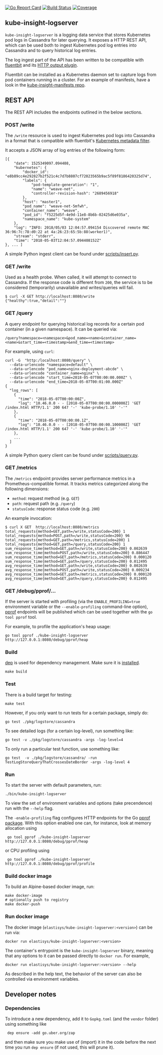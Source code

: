 [![Go Report Card](https://goreportcard.com/badge/github.com/elastisys/kube-insight-logserver)](https://goreportcard.com/report/github.com/elastisys/kube-insight-logserver)
[![Build Status](https://travis-ci.org/elastisys/kube-insight-logserver.svg?branch=master)](https://travis-ci.org/elastisys/kube-insight-logserver)
[![Coverage](https://codecov.io/gh/elastisys/kube-insight-logserver/branch/master/graph/badge.svg)](https://codecov.io/gh/elastisys/kube-insight-logserver)

## kube-insight-logserver
`kube-insight-logserver` is a logging data service that stores Kubernetes pod
logs in Cassandra for later querying. It exposes a HTTP REST API, which can be
used both to ingest Kubernetes pod log entries into Cassandra and to query
historical log entries.

The log ingest part of the API has been written to be compatible with
[fluentbit](https://fluentbit.io/) and its [HTTP output
plugin](https://fluentbit.io/documentation/current/output/http.html).

Fluentbit can be installed as a Kubernetes daemon set to capture logs from
pod containers running in a cluster. For an example of manifests, have a look in
the [kube-insight-manifests
repo](https://github.com/elastisys/kube-insight-manifests/tree/master/logging/).



## REST API
The REST API includes the endpoints outlined in the below sections.


### POST /write

The `/write` resource is used to ingest Kubernetes pod logs into Cassandra in a
format that  is compatible with fluentbit's [Kubernetes metadata
filter](https://fluentbit.io/documentation/current/filter/kubernetes.html).

It accepts a JSON array of log entries of the following form:

    [{
        "date": 1525349097.094408,
        "kubernetes": {
            "docker_id": "e8b89cc4e292827b2f521c4c7d7b8807cf72023565b9ac5f89f8186420325d74",
            "labels": {
                "pod-template-generation": "1",
                "name": "weave-net",
                "controller-revision-hash": "2689456918"
            },
            "host": "master1",
            "pod_name": "weave-net-5mfwh",
            "container_name": "weave",
            "pod_id": "f5225d5f-4e9d-11e8-8b6b-02425d6e035a",
            "namespace_name": "kube-system"
        },
        "log": "INFO: 2018/05/03 12:04:57.094154 Discovered remote MAC 36:96:7c:78:d0:22 at 4a:26:23:65:5b:88(worker1)",
        "stream": "stderr",
        "time": "2018-05-03T12:04:57.094408152Z"
    }, ... ]

A simple Python ingest client can be found under
[scripts/insert.py](scripts/insert.py).



### GET /write
Used as a health probe. When called, it will attempt to connect to Cassandra.
If the response code is different from `200`, the service is to be considered
(temporarily) unavailable and writes/queries will fail.

    $ curl -X GET http://localhost:8080/write
    {"healthy":true,"detail":""}




### GET /query
A query endpoint for querying historical log records for a certain pod container
(in a given namespace). It can be queried via:

    /query?namespace=<namespace>&pod_name=<name>&container_name=<name>&start_time=<timestamp>&end_time=<timestamp>

For example, using `curl`:

    curl -G  "http:/localhost:8080/query" \
      --data-urlencode "namespace=default" \
      --data-urlencode "pod_name=nginx-deployment-abcde" \
      --data-urlencode "container_name=nginx" \
      --data-urlencode "start_time=2018-05-07T00:00:00.000Z" \
      --data-urlencode "end_time=2018-05-07T00:01:00.000Z"
    {
      "log_rows": [
        {
          "time": "2018-05-07T00:00:00Z",
          "log": "10.46.0.0 - - [2018-05-07T00:00:00.000000Z] 'GET /index.html HTTP/1.1' 200 647 '-' 'kube-probe/1.10' '-'"
        },
        {
          "time": "2018-05-07T00:00:00.1Z",
          "log": "10.46.0.0 - - [2018-05-07T00:00:00.100000Z] 'GET /index.html HTTP/1.1' 200 647 '-' 'kube-probe/1.10' '-'"
        },
        ...
      ]
    }

A simple Python query client can be found under
[scripts/query.py](scripts/query.py).



### GET /metrics
The `/metrics` endpoint provides server performance metrics in a
Prometheus-compatible format. It tracks metrics categorized along the following
dimensions:

- `method`: request method (e.g. `GET`)
- `path`: request path (e.g. `/query`)
- `statusCode`: response status code (e.g. `200`)

An example invocation:


    $ curl X GET  http://localhost:8080/metrics
    total_requests{method=GET,path=/write,statusCode=200} 1
    total_requests{method=POST,path=/write,statusCode=200} 96
    total_requests{method=GET,path=/metrics,statusCode=200} 1
    total_requests{method=GET,path=/query,statusCode=200} 1
    sum_response_time{method=GET,path=/write,statusCode=200} 0.002639
    sum_response_time{method=POST,path=/write,statusCode=200} 0.886447
    sum_response_time{method=GET,path=/metrics,statusCode=200} 0.000120
    sum_response_time{method=GET,path=/query,statusCode=200} 0.012495
    avg_response_time{method=GET,path=/write,statusCode=200} 0.002639
    avg_response_time{method=POST,path=/write,statusCode=200} 0.009234
    avg_response_time{method=GET,path=/metrics,statusCode=200} 0.000120
    avg_response_time{method=GET,path=/query,statusCode=200} 0.012495



### GET /debug/pprof/...
If the server is started with profiling (via the `ENABLE_PROFILING=true`
environment variable or the `--enable-profiling` command-line option),
[pprof](https://golang.org/pkg/net/http/pprof/) endpoints will be published
which can be used together with the `go tool pprof` tool.

For example, to profile the application's heap usage:

    go tool pprof ./kube-insight-logserver http://127.0.0.1:8080/debug/pprof/heap



### Build
[dep](https://github.com/golang/dep) is used for dependency management.
Make sure it is [installed](https://github.com/golang/dep/releases).

    make build


### Test
There is a build target for testing:

    make test

However, if you only want to run tests for a certain package, simply do:

    go test ./pkg/logstore/cassandra

To see detailed logs (for a certain log-level), run something like:

    go test -v ./pkg/logstore/cassandra -args -log-level=4

To only run a particular test function, use something like:

    go test  -v ./pkg/logstore/cassandra/ -run TestLogStoreQueryThatCrossesDateBorder -args -log-level 4



### Run
To start the server with default parameters, run:

    ./bin/kube-insight-logserver

To view the set of environment variables and options (take precendence)
run with the `--help` flag.

The `-enable-profiling` flag configures HTTP endpoints for the Go
[pprof package](https://golang.org/pkg/net/http/pprof/). With this option
enabled one can, for instance, look at memory allocation using

     go tool pprof ./kube-insight-logserver http://127.0.0.1:8080/debug/pprof/heap

or CPU profiling using

     go tool pprof ./kube-insight-logserver http://127.0.0.1:8080/debug/pprof/profile



### Build docker image
To build an Alpine-based docker image, run:

    make docker-image
    # optionally push to registry
    make docker-push


### Run docker image
The docker image (`elastisys/kube-insight-logserver:<version>`)
can be run via:

    docker run elastisys/kube-insight-logserver:<version>

The container's entrypoint is the `kube-insight-logserver` binary, meaning that
any options to it can be passed directly to `docker run`. For example,

    docker run elastisys/kube-insight-logserver:<version> --help

As described in the help text, the behavior of the server can also be controlled
via environment variables.



## Developer notes

### Dependencies
To introduce a new dependency, add it to `Gopkg.toml` (and the `vendor`
folder) using something like

     dep ensure -add go.uber.org/zap

and then make sure you make use of (import) it in the code before the next time
you run `dep ensure` (if not used, this will prune it).
